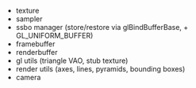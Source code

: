 * texture
* sampler
* ssbo manager (store/restore via glBindBufferBase, + GL_UNIFORM_BUFFER)
* framebuffer
* renderbuffer
* gl utils (triangle VAO, stub texture)
* render utils (axes, lines, pyramids, bounding boxes)
* camera